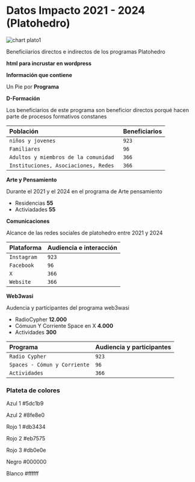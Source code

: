# Datos Impacto 2021 - 2024 (Platohedro)

![chart plato1](https://github.com/user-attachments/assets/2f33b39b-bc58-461b-99fe-3585cc7a2064)


Beneficiiarios directos e indirectos  de los programas Platohedro

**html para incrustar en wordpress** 

**Información que contiene**

Un Pie por **Programa** 

**D-Formación**

Los beneficiarios de este programa son beneficior directos porqué hacen parte de procesos formativos constanes


| Población              | Beneficiarios                                    |
| :--------------------- | :----------------------------------------------- |
| `niños y jovenes`          | `923`                            |
| `Familiares`          |  `96`      |
| `Adultos y miembros de la comunidad` |  `366`          |
| `Instituciones, Asociaciones, Redes `      | `366`     |


**Arte y Pensamiento**

Durante el 2021 y el 2024 en el programa de Arte pensamiento 

 * Residencias **55**
 * Activiadades  **55**

**Comunicaciones**

Alcance de las redes sociales de platohedro entre 2021 y 2024


| Plataforma             | Audiencia  e interacción                            |
| :--------------------- | :----------------------------------------------- |
| `Instagram`          | `923`                            |
| `Facebook`          |  `96`      |
| `X` |  `366`          |
| `Website `      | `366`     |

**Web3wasi**

Audencia y participantes del programa web3wasi

 * RadioCypher **12.000**
 * Cómuun Y Corriente Space en X **4.000**
 * Actividades **300**

| Programa            | Audiencia y participantes                        |
| :--------------------- | :----------------------------------------------- |
| `Radio Cypher`          | `923`                            |
| `Spaces - Cómun y Corriente`          |  `96`      |
| `Actividades` |  `366`          |


### Plateta de colores 

Azul 1 #5dc1b9

Azul 2 #8fe8e0

Rojo 1 #db3434

Rojo 2 #eb7575

Rojo 3 #db0e0e

Negro #000000

Blanco #ffffff





